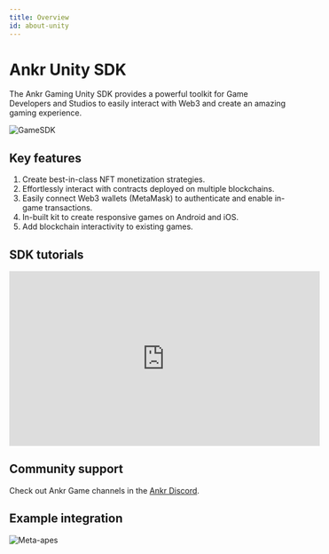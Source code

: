 ```yaml
---
title: Overview
id: about-unity
---
```

 
# Ankr Unity SDK

The Ankr Gaming Unity SDK provides a powerful toolkit for Game Developers and Studios to easily interact with Web3 and create an amazing gaming experience. 

![GameSDK](@site/static/img/ankr-game.png)

## Key features

1. Create best-in-class NFT monetization strategies.
2. Effortlessly interact with contracts deployed on multiple blockchains.
2. Easily connect Web3 wallets (MetaMask) to authenticate and enable in-game transactions.
3. In-built kit to create responsive games on Android and iOS. 
4. Add blockchain interactivity to existing games. 

## SDK tutorials

<iframe width="560" height="315" src="https://www.youtube.com/embed/videoseries?list=PLFOf2ihR2i6kGKtBM9vdQJfB5WsrRPWrp" title="YouTube video player" frameborder="0" allow="accelerometer; autoplay; clipboard-write; encrypted-media; gyroscope; picture-in-picture" allowfullscreen></iframe>

## Community support

Check out Ankr Game channels in the [Ankr Discord](https://discord.gg/uYaNu23Ww7).

## Example integration

![Meta-apes](@site/static/img/metaapes.png)